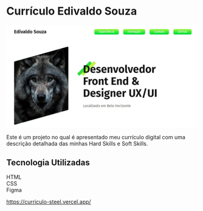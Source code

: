 # Currículo Edivaldo Souza

<img src="./img/pagina.jpg" alt="Imagem da tela inicial do site">

Este é um projeto no qual é apresentado meu currículo digital
com uma descrição detalhada das minhas Hard Skills e Soft Skills.

## Tecnologia Utilizadas 
HTML <br>
CSS <br>
Figma 

https://curriculo-steel.vercel.app/